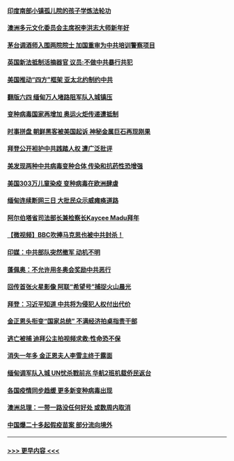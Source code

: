 #### [印度南部小镇孤儿院的孩子学炼法轮功](../pages/prog202/a103056697.md?t=02181101) 
#### [澳洲多元文化委员会主席祝李洪志大师新年好](../pages/prog202/a103056681.md?t=02181101) 
#### [茅台调酒师入围两院院士 加国重审为中共培训警察项目](../pages/prog202/a103056609.md?t=02181101) 
#### [英国新法抵制活摘器官 议员:不做中共暴行共犯](../pages/prog202/a103056601.md?t=02181101) 
#### [美国推动“四方”框架 亚太北约制约中共](../pages/prog202/a103056593.md?t=02181101) 
#### [翻版六四 缅甸万人堵路阻军队入城镇压](../pages/prog202/a103056492.md?t=02181101) 
#### [变种病毒国家再增加 奥运火炬传递遭抵制](../pages/prog202/a103056572.md?t=02181101) 
#### [时事拼盘 朝鲜黑客被美国起诉 神秘金属巨石再现刚果](../pages/prog202/a103056568.md?t=02181101) 
#### [拜登公开袒护中共践踏人权  遭广泛批评](../pages/prog202/a103056561.md?t=02181101) 
#### [美发现两种中共病毒变种合体 传染和抗药性恐增强](../pages/prog202/a103056416.md?t=02181101) 
#### [美国303万儿童染疫 变种病毒在欧洲肆虐](../pages/prog202/a103056395.md?t=02181101) 
#### [缅甸连续断网三日 大批民众示威瘫痪道路](../pages/prog202/a103056384.md?t=02181101) 
#### [阿尔伯塔省司法部长兼检察长Kaycee Madu拜年](../pages/prog202/a103056347.md?t=02181101) 
#### [【微视频】BBC吹捧马克思也被中共封杀！](../pages/prog202/a103056317.md?t=02181101) 
#### [印媒：中共部队突然撤军 动机不明](../pages/prog202/a103056153.md?t=02181101) 
#### [蓬佩奥：不允许用冬奥会奖励中共恶行](../pages/prog202/a103056126.md?t=02181101) 
#### [回传首张火星影像 阿联“希望号”捕捉火山晨光](../pages/prog202/a103056121.md?t=02181101) 
#### [拜登：习近平知道 中共将为侵犯人权付出代价](../pages/prog202/a103056106.md?t=02181101) 
#### [金正恩头衔变“国家总统” 不满经济拍桌指责干部](../pages/prog202/a103056096.md?t=02181101) 
#### [逃亡被捕 迪拜公主拍视频求救:性命恐不保](../pages/prog202/a103056018.md?t=02181101) 
#### [消失一年多 金正恩夫人李雪主终于露面](../pages/prog202/a103055996.md?t=02181101) 
#### [缅甸调军队入城 UN忧杀戮前兆 华航2班机载侨民返台](../pages/prog202/a103055949.md?t=02181101) 
#### [各国疫情同步趋缓 更多新变种病毒出现](../pages/prog202/a103055835.md?t=02181101) 
#### [澳洲总理：一带一路没任何好处 或数周内取消](../pages/prog202/a103055796.md?t=02181101) 
#### [中国爆二十多起假疫苗案 部分流向境外](../pages/prog202/a103055817.md?t=02181101) 

----
#### [ >>> 更早内容 <<< ](../indexes/prog202-earlier.md)
